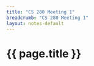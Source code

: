 ```yaml
---
title: "CS 280 Meeting 1"
breadcrumb: "CS 280 Meeting 1"
layout: notes-default
---
```

# {{ page.title }}
